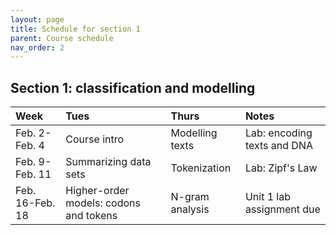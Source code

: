 ```yaml
---
layout: page
title: Schedule for section 1
parent: Course schedule
nav_order: 2
---
```



## Section 1: classification and modelling

| Week | Tues | Thurs     |     Notes  |
| :------------- |:------------- | :------------- |:------------- |
|Feb. 2-Feb. 4 | Course intro | Modelling texts |  Lab: encoding texts and DNA |
|Feb. 9-Feb. 11 | Summarizing data sets | Tokenization |  Lab: Zipf's Law |
|Feb. 16-Feb. 18 | Higher-order models: codons and tokens | N-gram analysis |  Unit 1 lab assignment due |